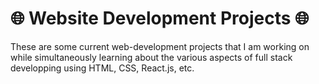 # 🌐 Website Development Projects 🌐

These are some current web-development projects that I am working on while simultaneously learning about the various aspects of full stack developping using HTML, CSS, React.js, etc.
